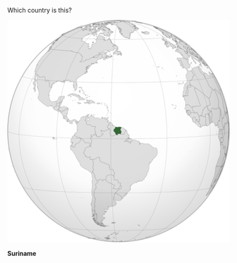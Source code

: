 Which country is this?

![Map of a country](images/SUR_orthographic.svg)
<!--question-->
**Suriname**